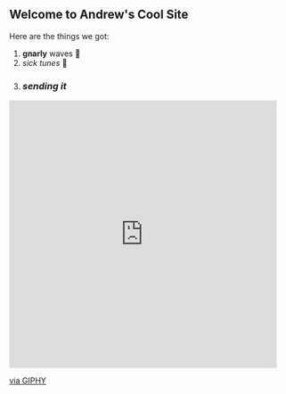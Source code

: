 ## Welcome to Andrew's Cool Site

Here are the things we got:

1. **gnarly** waves :ocean:
2. *sick tunes* :musical_note:
3. ### ***sending it***


<iframe src="https://giphy.com/embed/Lo0IDynmNuIv4WpYrl" width="480" height="480" frameBorder="0" class="giphy-embed" allowFullScreen></iframe><p><a href="https://giphy.com/gifs/memecandy-Lo0IDynmNuIv4WpYrl">via GIPHY</a></p>
